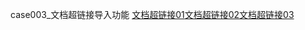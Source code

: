 case003_文档超链接导入功能
[文档超链接01](http://docs.jdcloud.com/cn/test/test)[文档超链接02](http://docs.jdcloud.com/cn/test/001)[文档超链接03](http://docs.jdcloud.com/cn/test/test)
